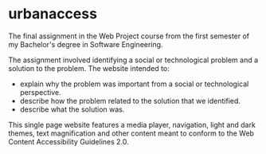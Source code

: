 # urbanaccess
The final assignment in the Web Project course from the first semester of my Bachelor's degree in Software Engineering.

The assignment involved identifying a social or technological problem and a solution to the problem.
The website intended to: 
* explain why the problem was important from a social or technological perspective.
* describe how the problem related to the solution that we identified.
* describe what the solution was.

This single page website features a media player, navigation, light and dark themes, text magnification and other content meant to conform to the Web Content Accessibility Guidelines 2.0.
